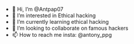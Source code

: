 - 👋 Hi, I’m @Antpap07
- 👀 I’m interested in Ethical hacking 
- 🌱 I’m currently learning ethical hacking
- 💞️ I’m looking to collaborate on famous hackers
- 📫 How to reach me insta: @antony_ppg

<!---
Antpap07/Antpap07 is a ✨ special ✨ repository because its `README.md` (this file) appears on your GitHub profile.
You can click the Preview link to take a look at your changes.
--->
